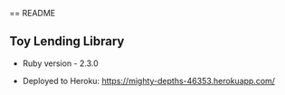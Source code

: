 == README

## Toy Lending Library

* Ruby version - 2.3.0

* Deployed to Heroku: https://mighty-depths-46353.herokuapp.com/


